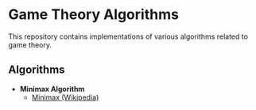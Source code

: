 # Game Theory Algorithms

This repository contains implementations of various algorithms related to game theory.

## Algorithms

- **Minimax Algorithm**
  - [Minimax (Wikipedia)](https://en.wikipedia.org/wiki/Minimax)

